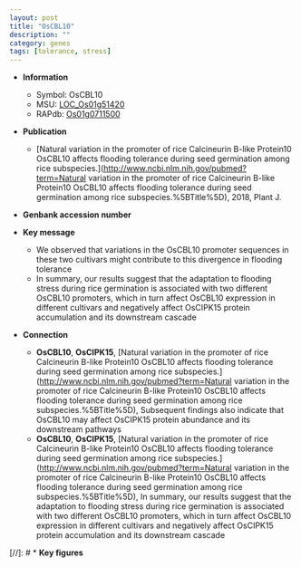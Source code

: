 ```yaml
---
layout: post
title: "OsCBL10"
description: ""
category: genes
tags: [tolerance, stress]
---
```


* **Information**  
    + Symbol: OsCBL10  
    + MSU: [LOC_Os01g51420](http://rice.uga.edu/cgi-bin/ORF_infopage.cgi?orf=LOC_Os01g51420)  
    + RAPdb: [Os01g0711500](https://rapdb.dna.affrc.go.jp/locus/?name=Os01g0711500)  

* **Publication**  
    + [Natural variation in the promoter of rice Calcineurin B-like Protein10 OsCBL10 affects flooding tolerance during seed germination among rice subspecies.](http://www.ncbi.nlm.nih.gov/pubmed?term=Natural variation in the promoter of rice Calcineurin B-like Protein10 OsCBL10 affects flooding tolerance during seed germination among rice subspecies.%5BTitle%5D), 2018, Plant J.

* **Genbank accession number**  

* **Key message**  
    + We observed that variations in the OsCBL10 promoter sequences in these two cultivars might contribute to this divergence in flooding tolerance
    + In summary, our results suggest that the adaptation to flooding stress during rice germination is associated with two different OsCBL10 promoters, which in turn affect OsCBL10 expression in different cultivars and negatively affect OsCIPK15 protein accumulation and its downstream cascade

* **Connection**  
    + __OsCBL10__, __OsCIPK15__, [Natural variation in the promoter of rice Calcineurin B-like Protein10 OsCBL10 affects flooding tolerance during seed germination among rice subspecies.](http://www.ncbi.nlm.nih.gov/pubmed?term=Natural variation in the promoter of rice Calcineurin B-like Protein10 OsCBL10 affects flooding tolerance during seed germination among rice subspecies.%5BTitle%5D),  Subsequent findings also indicate that OsCBL10 may affect OsCIPK15 protein abundance and its downstream pathways
    + __OsCBL10__, __OsCIPK15__, [Natural variation in the promoter of rice Calcineurin B-like Protein10 OsCBL10 affects flooding tolerance during seed germination among rice subspecies.](http://www.ncbi.nlm.nih.gov/pubmed?term=Natural variation in the promoter of rice Calcineurin B-like Protein10 OsCBL10 affects flooding tolerance during seed germination among rice subspecies.%5BTitle%5D),  In summary, our results suggest that the adaptation to flooding stress during rice germination is associated with two different OsCBL10 promoters, which in turn affect OsCBL10 expression in different cultivars and negatively affect OsCIPK15 protein accumulation and its downstream cascade

[//]: # * **Key figures**  


